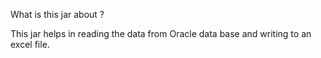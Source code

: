 What is this jar about ?

This jar helps in reading the data from Oracle data base and writing to an excel file.